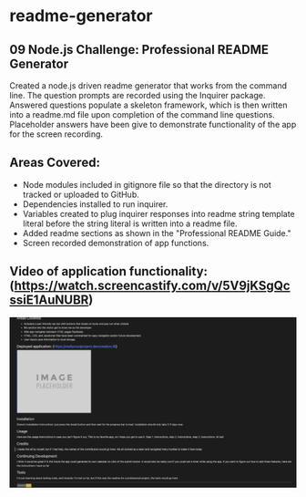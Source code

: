 # readme-generator

## 09 Node.js Challenge: Professional README Generator

Created a node.js driven readme generator that works from the command line. The question prompts are recorded using the Inquirer package. Answered questions populate a skeleton framework, which is then written into a readme.md file upon completion of the command line questions. Placeholder answers have been give to demonstrate functionality of the app for the screen recording. 

## Areas Covered:
* Node modules included in gitignore file so that the directory is not tracked or uploaded to GitHub.
* Dependencies installed to run inquirer.
* Variables created to plug inquirer responses into readme string template literal before the string literal is written into a readme file.
* Added readme sections as shown in the "Professional README Guide."
* Screen recorded demonstration of app functions.

## Video of application functionality: (https://watch.screencastify.com/v/5V9jKSgQcssiE1AuNUBR)

![screenshot of readme file that has been generated using the command line readme generator](/Develop/readme_screenshot.png)


